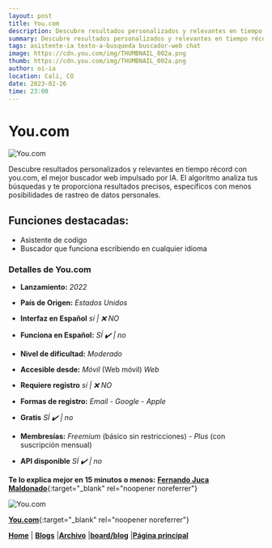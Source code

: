 ```yaml
---
layout: post
title: You.com
description: Descubre resultados personalizados y relevantes en tiempo récord con you.com, el mejor buscador web impulsado por IA.
summary: Descubre resultados personalizados y relevantes en tiempo récord con you.com, el mejor buscador web impulsado por IA. El algoritmo analiza tus búsquedas y te proporciona resultados precisos, específicos con menos posibilidades de rastreo de datos personales.
tags: asistente-ia texto-a-busqueda buscador-web chat
image: https://cdn.you.com/img/THUMBNAIL_002a.png
thumb: https://cdn.you.com/img/THUMBNAIL_002a.png
author: oi-ia
location: Cali, CO
date: 2023-02-26
time: 23:00
---
```


# You.com

![You.com](https://cdn.you.com/img/THUMBNAIL_002a.png)

Descubre resultados personalizados y relevantes en tiempo récord con you.com, el mejor buscador web impulsado por IA. El algoritmo analiza tus búsquedas y te proporciona resultados precisos, específicos con menos posibilidades de rastreo de datos personales.

## Funciones destacadas:

- Asistente de codigo
- Buscador que funciona escribiendo en cualquier idioma

### Detalles de You.com

- **Lanzamiento:**
  _2022_

- **País de Origen:**
  _Estados Unidos_

- **Interfaz en Español**
  _sí | ❌ NO_

- **Funciona en Español:**
  _SÍ ✔️ | no_

- **Nivel de dificultad:**
  _Moderado_

- **Accesible desde:**
  _Móvil_ (Web móvil)
  _Web_

- **Requiere registro**
  _sí | ❌ NO_

- **Formas de registro:**
  _Email_ - _Google_ - _Apple_

- **Gratis**
  _SÍ ✔️ | no_

- **Membresías:**
  _Freemium_ (básico sin restricciones) - _Plus_ (con suscripción mensual)

- **API disponible**
  _SÍ ✔️ | no_

**Te lo explica mejor en 15 minutos o menos:**
[**Fernando Juca Maldonado**](https://www.youtube.com/watch?v=Vs9eAtkFyIE){:target="\_blank" rel="noopener noreferrer"}

![You.com](https://cdn.you.com/img/THUMBNAIL_002a.png)

[**You.com**](https://you.com/){:target="\_blank" rel="noopener noreferrer"}

[**Home**](https://lucfreelance.github.io/board/) | [**Blogs**](https://oportunidadesilimitadas.com/blogs/_site/index.html) |[**Archivo**](https://lucfreelance.github.io/board/archive/) |[**board/blog**](https://lucfreelance.github.io/board/blog/) |[**Página principal**](https://oportunidadesilimitadas.com)
